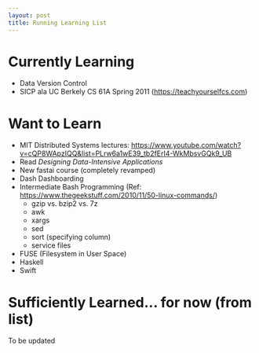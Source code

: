 ```yaml
---
layout: post
title: Running Learning List
---
```


# Currently Learning
- Data Version Control
- SICP ala UC Berkely CS 61A Spring 2011 (https://teachyourselfcs.com)

# Want to Learn
- MIT Distributed Systems lectures: https://www.youtube.com/watch?v=cQP8WApzIQQ&list=PLrw6a1wE39_tb2fErI4-WkMbsvGQk9_UB
- Read *Designing Data-Intensive Applications*
- New fastai course (completely revamped)
- Dash Dashboarding
- Intermediate Bash Programming (Ref: https://www.thegeekstuff.com/2010/11/50-linux-commands/)
  + gzip vs. bzip2 vs. 7z
  + awk
  + xargs
  + sed
  + sort (specifying column)
  + service files
- FUSE (Filesystem in User Space)
- Haskell
- Swift


# Sufficiently Learned... for now (from list)
To be updated
